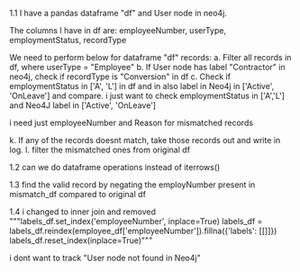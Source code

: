 1.1 I have a pandas dataframe "df" and User node in neo4j.

The columns I have in df are:
employeeNumber, userType, employmentStatus, recordType

We need to perform below for dataframe "df" records:
a. Filter all records in df, where userType = "Employee"
b. If User node has label "Contractor" in neo4j, check if recordType is "Conversion" in df
c. Check if employmentStatus in ['A', 'L'] in df and in also label in Neo4j in ['Active', 'OnLeave'] and compare.
i just want to check employmentStatus in ['A','L'] and Neo4J label in ['Active', 'OnLeave']

i need just employeeNumber and Reason for mismatched records

k. If any of the records doesnt match, take those records out and write in log.
l. filter the mismatched ones from original df

1.2
can we do dataframe operations instead of iterrows()

1.3 find the valid record by negating the employNumber present in mismatch_df compared to original df

1.4 
i changed to inner join and removed """labels_df.set_index('employeeNumber', inplace=True)
labels_df = labels_df.reindex(employee_df['employeeNumber']).fillna({'labels': [[]]})
labels_df.reset_index(inplace=True)"""

i dont want to track "User node not found in Neo4j"